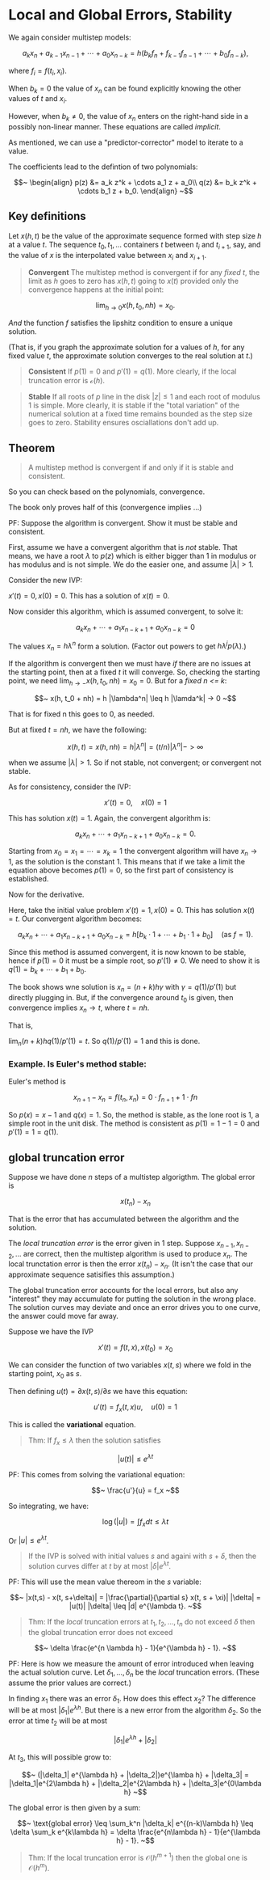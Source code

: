 # Local and Global Errors, Stability

We again consider multistep models:


$$~
a_k x_n + a_{k-1}x_{n-1} + \cdots + a_0 x_{n-k} =
h( b_k f_n + f_{k-1} f_{n-1} + \cdots + b_0 f_{n-k}),
~$$

where $f_i = f(t_i, x_i)$.

When $b_k =0$ the value of $x_n$ can be found explicitly knowing the other values of $t$ and $x_i$.

However, when $b_k \neq 0$, the value of $x_n$ enters on the right-hand side in a possibly non-linear manner. These equations are called *implicit*.

As mentioned, we can use a "predictor-corrector" model to iterate to a value.

The coefficients lead to the defintion of two polynomials:

$$~
\begin{align}
p(z) &= a_k z^k + \cdots a_1 z + a_0\\
q(z) &= b_k z^k + \cdots b_1 z + b_0.
\end{align}
~$$


## Key definitions

Let $x(h,t)$ be the value of the approximate sequence formed with step size $h$ at a value $t$. The sequence $t_0, t_1, \dots$ containers $t$ between $t_i$ and $t_{i+1}$, say, and the value of $x$ is the interpolated value between $x_i$ and $x_{i+1}$.


> **Convergent** The multistep method is convergent if for any *fixed* $t$, the limit as $h$ goes to zero has $x(h,t)$ going to $x(t)$ provided only the convergence happens at the initial point:

$$~
\lim_{h \rightarrow 0} x(h,  t_0, nh) = x_0.
~$$


*And* the function $f$ satisfies the lipshitz condition to ensure a unique solution.

(That is, if you graph the approximate solution for a values of $h$, for any fixed value $t$, the approximate solution converges to the real solution at $t$.)

> **Consistent** If $p(1) = 0$ and $p'(1) = q(1)$.  More clearly, if the local truncation error  is $\mathcal{o}(h)$.


> **Stable** If all roots of $p$ line in the disk $|z| \leq 1$ and each root of modulus 1 is simple. More clearly, it is stable if the "total variation" of the numerical solution at a fixed time remains bounded as the step size goes to zero. Stability ensures osciallations don't add up.

## Theorem

> A multistep method is convergent if and only if it is stable and consistent.

So you can check based on the polynomials, convergence.

The book only proves half of this (convergence implies ...)

PF: Suppose the algorithm is convergent. Show it must be stable and consistent.

First, assume we have a convergent algorithm that is *not* stable. That means, we have a root $\lambda$ to $p(z)$ which is either bigger than 1 in modulus or has modulus and is not simple. We do the easier one, and assume $|\lambda| > 1$.

Consider the new IVP:

$x'(t) = 0, x(0) = 0$. This has a solution of $x(t) = 0$.

Now consider this algorithm, which is assumed convergent, to solve it:

$$~
a_k x_n + \cdots + a_1 x_{n-k+1} + a_0 x_{n-k} = 0
~$$

The values $x_n = h \lambda^n$ form a solution. (Factor out powers to get $h\lambda^j p(\lambda)$.)

If the algorithm is convergent then we must have *if* there are no issues at the starting point, then at a fixed $t$ it will converge. So, checking the starting point, we need $\lim_{h \rightarrow -} x(h, t_0,nh) = x_0 = 0$. But for a *fixed n <= k*:

$$~
x(h, t_0 + nh) = h |\lambda^n| \leq h |\lamda^k| -> 0
~$$

That is for fixed n this goes to $0$, as needed.

But at fixed $t = nh$, we have the following:

$$~
x(h, t)  = x(h, nh) = h|\lambda^n| = (t/n) |\lambda^n| -> \infty
~$$

when we assume $|\lambda| > 1$. So if not stable, not convergent; or convergent not stable.


As for consistency, consider the IVP:

$$~
x'(t) = 0, \quad x(0)  = 1
~$$

This has solution $x(t) = 1$. Again, the convergent algorithm is:


$$~
a_k x_n + \cdots + a_1 x_{n-k+1} + a_0 x_{n-k} = 0.
~$$

Starting from $x_0 = x_1 = \cdots = x_k = 1$ the convergent algorithm will have $x_n \rightarrow 1$, as the solution is the constant $1$. This means that if we take a limit the equation above becomes $p(1) = 0$, so the first part of consistency is established.

Now for the derivative.

Here, take the initial value problem $x'(t) = 1, x(0) = 0$. This has solution $x(t) = t$. Our convergent algorithm becomes:

$$~
a_k x_n + \cdots + a_1 x_{n-k+1} + a_0 x_{n-k} =h[b_k \cdot 1 + \cdots + b_1 \cdot 1 + b_0] \quad (\text{as $f=1$}).
~$$

Since this method is assumed convergent, it is now known to be stable, hence if $p(1)=0$ it must be a simple root, so $p'(1) \neq 0$. We need to show it is $q(1) = b_k + \cdots + b_1 + b_0$.

The book shows wne solution is $x_n = (n+k)h\gamma$ with $\gamma = q(1)/p'(1)$ but directly plugging in. But,
if the convergence around $t_0$ is given, then convergence implies $x_n \rightarrow t$, where $t=nh$.

That is,

$\lim_n (n+k)h q(1)/p'(1) = t$. So $q(1)/p'(1) = 1$ and this is done.


### Example. Is Euler's method stable:

Euler's method is

$$~
x_{n+1} -x_n = f(t_n, x_n) = 0 \cdot f_{n+1} + 1 \cdot fn
~$$

So $p(x) = x - 1$ and $q(x) = 1$. So, the method is stable, as the lone root is 1, a simple root in the unit disk. The method is consistent as $p(1) = 1-1=0$ and $p'(1) = 1 = q(1)$.




## global truncation error


Suppose we have done $n$ steps of a multistep algorigthm. The global error is

$$~
x(t_n) - x_n
~$$

That is the error that has accumulated between the algorithm and the solution.


The *local truncation error* is the error given in 1 step. Suppose $x_{n-1}, x_{n-2}, \dots$ are correct, then the multistep algorithm is used to produce $x_n$. The local trunctation error is then the error $x(t_n) - x_n$. (It isn't the case that our approximate sequence satisifies this assumption.)

The global truncation error accounts for the local errors, but also any "interest" they may accumulate for putting the solution in the wrong place. The solution curves may deviate and once an error drives you to one curve, the answer could move far away.

Suppose we have the IVP

$$~
x'(t) = f(t, x), x(t_0) = x_0
~$$

We can consider the function of two variables $x(t,s)$ where we fold in the starting point, $x_0$ as $s$.

Then defining $u(t) = \partial x(t,s) / \partial s$ we have this equation:

$$~
u'(t) = f_x(t,x) u, \quad u(0) = 1
~$$

This is called the **variational** equation.

> Thm: If $f_x \leq \lambda$ then the solution satisfies

$$~
|u(t)| \leq e^{\lambda t}
~$$

PF: This comes from solving the variational equation:

$$~
\frac{u'}{u} = f_x
~$$

So integrating, we have:

$$~
\log(|u|) = \int f_x dt \leq \lambda t
~$$

Or $|u| \leq e^{\lambda t}$.


> If the IVP is solved with initial values $s$ and againi with $s+\delta$, then the solution curves differ at $t$ by at most $|\delta|e^{\lambda t }$.

PF: This will use the mean value thereom in the $s$ variable:

$$~
|x(t,s) - x(t, s+\delta)| = |\frac{\partial}{\partial s} x(t, s + \xi)| |\delta| = |u(t)| |\delta| \leq |d| e^{\lambda t}.
~$$


> Thm: If the *local* truncation errors at $t_1, t_2, \dots, t_n$ do not exceed $\delta$ then the global truncation error does not exceed

$$~
\delta \frac{e^{n \lambda h} - 1}{e^{\lambda h} - 1}.
~$$

PF: Here is how we measure the amount of error introduced when leaving the actual solution curve. Let $\delta_1, \dots, \delta_n$ be the *local* truncation errors. (These assume the prior values are correct.)

In finding $x_1$ there was an error $\delta_1$. How does this effect $x_2$? The difference will be at most $|\delta_1| e^{\lambda h}$.
But there is a new error from the algorithm $\delta_2$. So the error at time $t_2$ will be at most

$$~
|\delta_1| e^{\lambda h}  + |\delta_2|
~$$

At $t_3$, this will possible grow to:

$$~
(|\delta_1| e^{\lambda h}  + |\delta_2|)e^{\lamba h} + |\delta_3| = |\delta_1|e^{2\lambda h} + |\delta_2|e^{2\lambda h} + |\delta_3|e^{0\lambda h}
~$$

The global error is then given by a sum:

$$~
\text{global error} \leq \sum_k^n |\delta_k| e^{(n-k)\lambda h} \leq \delta \sum_k e^{k\lambda h} =
\delta \frac{e^{n\lambda h} - 1}{e^{\lambda h} - 1}.
~$$


> Thm: If the local truncation error is $\mathcal{O}(h^{m+1})$ then the global one is $\mathcal{O}(h^{m})$.


